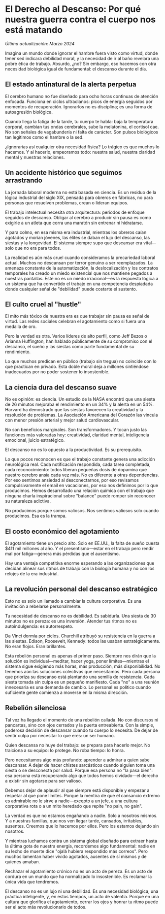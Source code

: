 # El Derecho al Descanso: Por qué nuestra guerra contra el cuerpo nos está matando

_Última actualización: Marzo 2024_

Imagina un mundo donde ignorar el hambre fuera visto como virtud, donde tener sed indicara debilidad moral, y la necesidad de ir al baño revelara una pobre ética de trabajo. Absurdo, ¿no? Sin embargo, eso hacemos con otra necesidad biológica igual de fundamental: el descanso durante el día.

## El estado antinatural de la alerta perpetua

El cerebro humano no fue diseñado para ocho horas continuas de atención enfocada. Funciona en ciclos ultradianos: picos de energía seguidos por momentos de recuperación. Ignorarlos no es disciplina; es una forma de autoagresión biológica.

Cuando llega la fatiga de la tarde, tu cuerpo te habla: baja la temperatura corporal, cambian tus ondas cerebrales, sube la melatonina, el cortisol cae. No son señales de vagabundería ni falta de carácter. Son pulsos biológicos tan legítimos como el hambre o la sed.

¿Ignorarías así cualquier otra necesidad física? Lo trágico es que muchos lo hacemos. Y al hacerlo, empeoramos todo: nuestra salud, nuestra claridad mental y nuestras relaciones.

## Un accidente histórico que seguimos arrastrando

La jornada laboral moderna no está basada en ciencia. Es un residuo de la lógica industrial del siglo XIX, pensada para obreros en fábricas, no para personas que resuelven problemas, crean o lideran equipos.

El trabajo intelectual necesita otra arquitectura: períodos de enfoque seguidos de descanso. Obligar al cerebro a producir sin pausa es como exigirle a un atleta que corra una maratón sin entrenar ni hidratarse.

Y para colmo, en esa misma era industrial, mientras los obreros caían agotados y morían jóvenes, las élites se daban el lujo del descanso, las siestas y la longevidad. El sistema siempre supo que descansar era vital—solo que no era para todos.

La realidad es aún más cruel cuando consideramos la precariedad laboral actual. Muchos no descansan por terror genuino a ser reemplazados. La amenaza constante de la automatización, la deslocalización y los contratos temporales ha creado un miedo existencial que nos mantiene pegados a nuestras pantallas. Este no es un miedo irracional—es la respuesta lógica a un sistema que ha convertido el trabajo en una competencia despiadada donde cualquier señal de "debilidad" puede costarte el sustento.

## El culto cruel al "hustle"

El mito más tóxico de nuestra era es que trabajar sin pausa es señal de virtud. Las redes sociales celebran el agotamiento como si fuera una medalla de oro.

Pero la verdad es otra. Varios líderes de alto perfil, como Jeff Bezos o Arianna Huffington, han hablado públicamente de su compromiso con el descanso, el sueño y las siestas como parte fundamental de su rendimiento.

Lo que muchos predican en público (trabajo sin tregua) no coincide con lo que practican en privado. Esta doble moral deja a millones sintiéndose inadecuados por no poder sostener lo insostenible.

## La ciencia dura del descanso suave

No es opinión: es ciencia. Un estudio de la NASA encontró que una siesta de 26 minutos mejoraba el rendimiento en un 34% y la alerta en un 54%. Harvard ha demostrado que las siestas favorecen la creatividad y la resolución de problemas. La Asociación Americana del Corazón las vincula con menor presión arterial y mejor salud cardiovascular.

No son beneficios marginales. Son transformadores. Y tocan justo las funciones más valoradas hoy: creatividad, claridad mental, inteligencia emocional, juicio estratégico.

El descanso no es lo opuesto a la productividad. Es su prerequisito.

Lo que pocos reconocen es que el trabajo constante genera una adicción neurológica real. Cada notificación respondida, cada tarea completada, cada reconocimiento: todos liberan pequeñas dosis de dopamina que nuestro cerebro ansía cada vez más. No es diferente a otras dependencias. Por eso sentimos ansiedad al desconectarnos, por eso revisamos compulsivamente el email en vacaciones, por eso nos definimos por lo que producimos. Hemos desarrollado una relación química con el trabajo que ninguna charla inspiracional sobre "balance" puede romper sin reconocer su naturaleza adictiva.

No producimos porque somos valiosos. Nos sentimos valiosos solo cuando producimos. Esa es la trampa.

## El costo económico del agotamiento

El agotamiento tiene un precio alto. Solo en EE.UU., la falta de sueño cuesta $411 mil millones al año. Y el presentismo—estar en el trabajo pero rendir mal por fatiga—genera más pérdidas que el ausentismo.

Hay una ventaja competitiva enorme esperando a las organizaciones que decidan alinear sus ritmos de trabajo con la biología humana y no con los relojes de la era industrial.

## La revolución personal del descanso estratégico

Esto no es solo un llamado a cambiar la cultura corporativa. Es una invitación a rebelarse personalmente.

Tu necesidad de descanso no es debilidad. Es sabiduría. Una siesta de 30 minutos no es pereza: es una inversión. Atender tus ritmos no es autoindulgencia: es autorrespeto.

Da Vinci dormía por ciclos. Churchill atribuyó su resistencia en la guerra a las siestas. Edison, Roosevelt, Kennedy: todos las usaban estratégicamente. No eran flojos. Eran brillantes.

Esta rebelión personal es apenas el primer paso. Siempre nos dirán que la solución es individual—meditar, hacer yoga, poner límites—mientras el sistema sigue exigiendo más horas, más producción, más disponibilidad. No tenemos aún las soluciones colectivas que necesitamos. Pero cada persona que prioriza su descanso está plantando una semilla de resistencia. Cada siesta tomada sin culpa es un pequeño manifiesto. Cada "no" a una reunión innecesaria es una demanda de cambio. Lo personal es político cuando suficiente gente comienza a moverse en la misma dirección.

## Rebelión silenciosa

Tal vez ha llegado el momento de una rebelión callada. No con discursos ni pancartas, sino con ojos cerrados y la puerta entreabierta. Con la simple, poderosa decisión de descansar cuando tu cuerpo lo necesita. De dejar de sentir culpa por necesitar lo que eres: un ser humano.

Quien descansa no huye del trabajo: se prepara para hacerlo mejor. No traiciona a su equipo: lo protege. No roba tiempo: lo honra.

Pero necesitamos algo más profundo: aprender a admirar a quien sabe descansar. A dejar de hacer chistes sarcásticos cuando alguien toma una siesta o se desconecta por salud. Porque esa persona no "la pasa bien": esa persona está recuperando algo que todos hemos olvidado—el derecho a existir sin agotarse para ser valioso.

Debemos dejar de aplaudir al que siempre está disponible y empezar a respetar al que pone límites. Porque la mentira de que el cansancio extremo es admirable no le sirve a nadie—excepto a un jefe, a una cultura corporativa rota o a un mito heredado que repite "no pain, no gain".

La verdad es que no estamos engañando a nadie. Solo a nosotros mismos. Y a nuestras familias, que nos ven llegar tarde, cansados, irritables, ausentes. Creemos que lo hacemos por ellos. Pero los estamos dejando sin nosotros.

Y mientras luchamos contra un sistema global diseñado para extraer hasta la última gota de nuestra energía, recordemos algo fundamental: nadie en su lecho de muerte dice "ojalá hubiera respondido más correos". Pero muchos lamentan haber vivido agotados, ausentes de sí mismos y de quienes amaban.

Rechazar el agotamiento crónico no es un acto de pereza. Es un acto de cordura en un mundo que ha normalizado lo insostenible. Es reclamar la única vida que tendremos.

El descanso no es un lujo ni una debilidad. Es una necesidad biológica, una práctica inteligente, y, en estos tiempos, un acto de valentía. Porque en una cultura que glorifica el agotamiento, cerrar los ojos y honrar tu ritmo puede ser el acto más revolucionario de todos.
